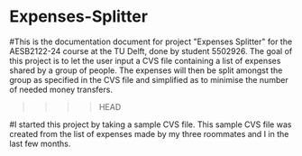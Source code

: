 # Expenses-Splitter
#This is the documentation document for project "Expenses Splitter" for the AESB2122-24 course at the TU Delft, done by student 5502926. The goal of this project is to let the user input a CVS file containing a list of expenses shared by a group of people. The expenses will then be split amongst the group as specified in the CVS file and simplified as to minimise the number of needed money transfers.
>>>>HEAD

#I started this project by taking a sample CVS file. This sample CVS file was created from the list of expenses made by my three roommates and I in the last few months. 
